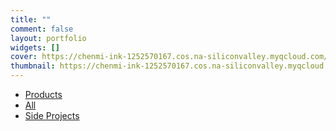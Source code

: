 ```yaml
---
title: ""
comment: false
layout: portfolio
widgets: []
cover: https://chenmi-ink-1252570167.cos.na-siliconvalley.myqcloud.com/Website/Portfolio/Portfolio_Banner.JPG
thumbnail: https://chenmi-ink-1252570167.cos.na-siliconvalley.myqcloud.com/Website/Portfolio/Portfolio_Banner.JPG
---
```


<div class="tabs is-boxed  is-centered">
  <ul class="mx-0 my-0">
      <li>
      <a href="#products">
        <span class="icon is-small"><i class="fas fa-bullhorn" aria-hidden="true"></i></span>
        <span>Products</span>
      </a>
    </li>
    <li class="is-active">
      <a href="#all">
        <span class="icon is-small"><i class="fas fa-cubes" aria-hidden="true"></i></span>
        <span>All</span>
      </a>
    </li>
    <li>
      <a href="#projects">
        <span class="icon is-small"><i class="fas fa-file-code" aria-hidden="true"></i></span>
        <span>Side Projects</span>
      </a>
    </li>
  </ul>
</div>



<!-- <figure class="bd-website-image"><img class="lazyload" src="https://bulma.io/images/expo/vinetos-672x420.jpg" data-src="https://bulma.io/images/expo/vinetos-672x420.jpg" data-srcset="https://bulma.io/images/expo/vinetos-1344x840.jpg 2x,https://bulma.io/images/expo/vinetos-672x420.jpg 1x" width="672" height="420" srcset="https://bulma.io/images/expo/vinetos-1344x840.jpg 2x,https://bulma.io/images/expo/vinetos-672x420.jpg 1x"><span class="bd-website-overlay is-overlay"></span></figure>  -->
